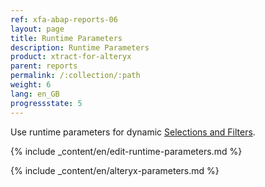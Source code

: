 ```yaml
---
ref: xfa-abap-reports-06
layout: page
title: Runtime Parameters
description: Runtime Parameters
product: xtract-for-alteryx
parent: reports
permalink: /:collection/:path
weight: 6
lang: en_GB
progressstate: 5
---
```


Use runtime parameters for dynamic [Selections and Filters](./variants-and-selections#edit-selections).

{% include _content/en/edit-runtime-parameters.md %}

{% include _content/en/alteryx-parameters.md %}